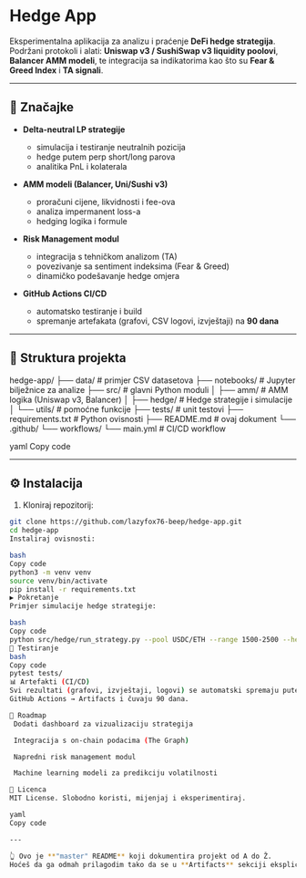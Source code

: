 # Hedge App
Eksperimentalna aplikacija za analizu i praćenje **DeFi hedge strategija**.  
Podržani protokoli i alati: **Uniswap v3 / SushiSwap v3 liquidity poolovi**, **Balancer AMM modeli**, te integracija sa indikatorima kao što su **Fear & Greed Index** i **TA signali**.  

---

## 🚀 Značajke

- **Delta-neutral LP strategije**  
  - simulacija i testiranje neutralnih pozicija  
  - hedge putem perp short/long parova  
  - analitika PnL i kolaterala

- **AMM modeli (Balancer, Uni/Sushi v3)**  
  - proračuni cijene, likvidnosti i fee-ova  
  - analiza impermanent loss-a  
  - hedging logika i formule

- **Risk Management modul**  
  - integracija s tehničkom analizom (TA)  
  - povezivanje sa sentiment indeksima (Fear & Greed)  
  - dinamičko podešavanje hedge omjera

- **GitHub Actions CI/CD**  
  - automatsko testiranje i build  
  - spremanje artefakata (grafovi, CSV logovi, izvještaji) na **90 dana**  

---

## 📂 Struktura projekta

hedge-app/
├── data/ # primjer CSV datasetova
├── notebooks/ # Jupyter bilježnice za analize
├── src/ # glavni Python moduli
│ ├── amm/ # AMM logika (Uniswap v3, Balancer)
│ ├── hedge/ # Hedge strategije i simulacije
│ └── utils/ # pomoćne funkcije
├── tests/ # unit testovi
├── requirements.txt # Python ovisnosti
├── README.md # ovaj dokument
└── .github/
└── workflows/
└── main.yml # CI/CD workflow

yaml
Copy code

---

## ⚙️ Instalacija

1. Kloniraj repozitorij:

```bash
git clone https://github.com/lazyfox76-beep/hedge-app.git
cd hedge-app
Instaliraj ovisnosti:

bash
Copy code
python3 -m venv venv
source venv/bin/activate
pip install -r requirements.txt
▶️ Pokretanje
Primjer simulacije hedge strategije:

bash
Copy code
python src/hedge/run_strategy.py --pool USDC/ETH --range 1500-2500 --hedge short
🧪 Testiranje
bash
Copy code
pytest tests/
📊 Artefakti (CI/CD)
Svi rezultati (grafovi, izvještaji, logovi) se automatski spremaju putem
GitHub Actions → Artifacts i čuvaju 90 dana.

🔮 Roadmap
 Dodati dashboard za vizualizaciju strategija

 Integracija s on-chain podacima (The Graph)

 Napredni risk management modul

 Machine learning modeli za predikciju volatilnosti

📜 Licenca
MIT License. Slobodno koristi, mijenjaj i eksperimentiraj.

yaml
Copy code

---

👆 Ovo je **"master" README** koji dokumentira projekt od A do Ž.  
Hoćeš da ga odmah prilagodim tako da se u **Artifacts** sekciji eksplicitno naglasi kako korisnik može preuzeti rezultate sa GitHub Actions (korak-po-korak)?
